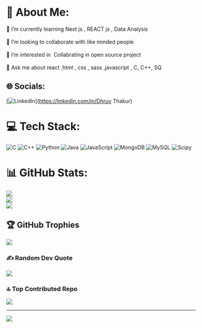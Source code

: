 # 💫 About Me:
🌱 I’m currently learning Next js , REACT js , Data Analysis<br><br>👯 I’m looking to collaborate with like minded people<br><br>🤝 I’m interested in ‍ Collabrating in open source project<br><br>💬 Ask me about react ,html , css , sass ,javascript , C, C++, SQ


## 🌐 Socials:
[![LinkedIn](https://img.shields.io/badge/LinkedIn-%230077B5.svg?logo=linkedin&logoColor=white)](https://linkedin.com/in/Dhruv Thakur) 

# 💻 Tech Stack:
![C](https://img.shields.io/badge/c-%2300599C.svg?style=for-the-badge&logo=c&logoColor=white) ![C++](https://img.shields.io/badge/c++-%2300599C.svg?style=for-the-badge&logo=c%2B%2B&logoColor=white) ![Python](https://img.shields.io/badge/python-3670A0?style=for-the-badge&logo=python&logoColor=ffdd54) ![Java](https://img.shields.io/badge/java-%23ED8B00.svg?style=for-the-badge&logo=openjdk&logoColor=white) ![JavaScript](https://img.shields.io/badge/javascript-%23323330.svg?style=for-the-badge&logo=javascript&logoColor=%23F7DF1E) ![MongoDB](https://img.shields.io/badge/MongoDB-%234ea94b.svg?style=for-the-badge&logo=mongodb&logoColor=white) ![MySQL](https://img.shields.io/badge/mysql-4479A1.svg?style=for-the-badge&logo=mysql&logoColor=white) ![Scipy](https://img.shields.io/badge/SciPy-%230C55A5.svg?style=for-the-badge&logo=scipy&logoColor=%white)
# 📊 GitHub Stats:
![](https://github-readme-stats.vercel.app/api?username=Dhruvthakurrrrrrrrrrrr&theme=dark&hide_border=false&include_all_commits=false&count_private=false)<br/>
![](https://github-readme-streak-stats.herokuapp.com/?user=Dhruvthakurrrrrrrrrrrr&theme=dark&hide_border=false)<br/>
![](https://github-readme-stats.vercel.app/api/top-langs/?username=Dhruvthakurrrrrrrrrrrr&theme=dark&hide_border=false&include_all_commits=false&count_private=false&layout=compact)

## 🏆 GitHub Trophies
![](https://github-profile-trophy.vercel.app/?username=Dhruvthakurrrrrrrrrrrr&theme=radical&no-frame=false&no-bg=true&margin-w=4)

### ✍️ Random Dev Quote
![](https://quotes-github-readme.vercel.app/api?type=horizontal&theme=radical)

### 🔝 Top Contributed Repo
![](https://github-contributor-stats.vercel.app/api?username=Dhruvthakurrrrrrrrrrrr&limit=5&theme=dark&combine_all_yearly_contributions=true)

---
[![](https://visitcount.itsvg.in/api?id=Dhruvthakurrrrrrrrrrrr&icon=0&color=0)](https://visitcount.itsvg.in)

<!-- Proudly created with GPRM ( https://gprm.itsvg.in ) -->
